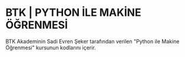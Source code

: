 # BTK | PYTHON İLE MAKİNE ÖĞRENMESİ
BTK Akademinin Sadi Evren Şeker tarafından verilen "Python ile Makine Öğrenmesi" kursunun kodlarını içerir. 
